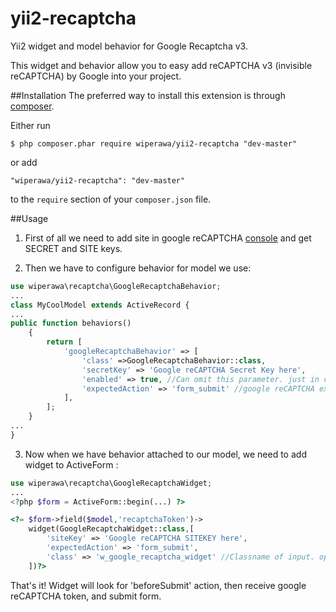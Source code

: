# yii2-recaptcha
Yii2 widget and model behavior for Google Recaptcha v3.

This widget and behavior allow you to easy add  reCAPTCHA v3 (invisible reCAPTCHA) by Google into your project.

##Installation
The preferred way to install this extension is through [composer](http://getcomposer.org/download/).

Either run

```
$ php composer.phar require wiperawa/yii2-recaptcha "dev-master"
```

or add

```
"wiperawa/yii2-recaptcha": "dev-master"
```

to the ```require``` section of your `composer.json` file.

##Usage
1. First of all we need to add site in google reCAPTCHA [console](https://www.google.com/recaptcha/admin/)
and get SECRET and SITE keys.

2. Then we have to configure behavior for model we use:

```php
use wiperawa\recaptcha\GoogleRecaptchaBehavior;
...
class MyCoolModel extends ActiveRecord {
...
public function behaviors()
    {
        return [
            'googleRecaptchaBehavior' => [
                'class' =>GoogleRecaptchaBehavior::class,
                'secretKey' => 'Google reCAPTCHA Secret Key here',
                'enabled' => true, //Can omit this parameter. just in case you want to temporarily switch off recaptcha 
                'expectedAction' => 'form_submit' //google reCAPTCHA expected action. action we expect from our form.
            ],
        ];
    }
...
}
```

3. Now when we have behavior attached to our model, we need to add widget to ActiveForm :

```php
use wiperawa\recaptcha\GoogleRecaptchaWidget;
...
<?php $form = ActiveForm::begin(...) ?>

<?= $form->field($model,'recaptchaToken')->
    widget(GoogleRecaptchaWidget::class,[
        'siteKey' => 'Google reCAPTCHA SITEKEY here',
        'expectedAction' => 'form_submit',
        'class' => 'w_google_recaptcha_widget' //Classname of input. optional
    ])?>


```

That's it!
Widget will look for 'beforeSubmit' action, then receive google reCAPTCHA token, and submit form.
